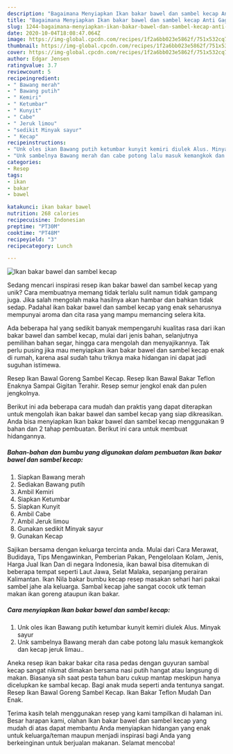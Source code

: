 ```yaml
---
description: "Bagaimana Menyiapkan Ikan bakar bawel dan sambel kecap Anti Gagal"
title: "Bagaimana Menyiapkan Ikan bakar bawel dan sambel kecap Anti Gagal"
slug: 1244-bagaimana-menyiapkan-ikan-bakar-bawel-dan-sambel-kecap-anti-gagal
date: 2020-10-04T18:08:47.064Z
image: https://img-global.cpcdn.com/recipes/1f2a6bb023e5862f/751x532cq70/ikan-bakar-bawel-dan-sambel-kecap-foto-resep-utama.jpg
thumbnail: https://img-global.cpcdn.com/recipes/1f2a6bb023e5862f/751x532cq70/ikan-bakar-bawel-dan-sambel-kecap-foto-resep-utama.jpg
cover: https://img-global.cpcdn.com/recipes/1f2a6bb023e5862f/751x532cq70/ikan-bakar-bawel-dan-sambel-kecap-foto-resep-utama.jpg
author: Edgar Jensen
ratingvalue: 3.7
reviewcount: 5
recipeingredient:
- " Bawang merah"
- " Bawang putih"
- " Kemiri"
- " Ketumbar"
- " Kunyit"
- " Cabe"
- " Jeruk limou"
- "sedikit Minyak sayur"
- " Kecap"
recipeinstructions:
- "Unk oles ikan Bawang putih ketumbar kunyit kemiri diulek Alus. Minyak sayur"
- "Unk sambelnya Bawang merah dan cabe potong lalu masuk kemangkok dan kecap jeruk limau.."
categories:
- Resep
tags:
- ikan
- bakar
- bawel

katakunci: ikan bakar bawel 
nutrition: 268 calories
recipecuisine: Indonesian
preptime: "PT30M"
cooktime: "PT48M"
recipeyield: "3"
recipecategory: Lunch

---
```



![Ikan bakar bawel dan sambel kecap](https://img-global.cpcdn.com/recipes/1f2a6bb023e5862f/751x532cq70/ikan-bakar-bawel-dan-sambel-kecap-foto-resep-utama.jpg)

Sedang mencari inspirasi resep ikan bakar bawel dan sambel kecap yang unik? Cara membuatnya memang tidak terlalu sulit namun tidak gampang juga. Jika salah mengolah maka hasilnya akan hambar dan bahkan tidak sedap. Padahal ikan bakar bawel dan sambel kecap yang enak seharusnya mempunyai aroma dan cita rasa yang mampu memancing selera kita.

Ada beberapa hal yang sedikit banyak mempengaruhi kualitas rasa dari ikan bakar bawel dan sambel kecap, mulai dari jenis bahan, selanjutnya pemilihan bahan segar, hingga cara mengolah dan menyajikannya. Tak perlu pusing jika mau menyiapkan ikan bakar bawel dan sambel kecap enak di rumah, karena asal sudah tahu triknya maka hidangan ini dapat jadi suguhan istimewa.

Resep Ikan Bawal Goreng Sambel Kecap. Resep Ikan Bawal Bakar Teflon Enaknya Sampai Gigitan Terahir. Resep semur jengkol enak dan pulen jengkolnya.


Berikut ini ada beberapa cara mudah dan praktis yang dapat diterapkan untuk mengolah ikan bakar bawel dan sambel kecap yang siap dikreasikan. Anda bisa menyiapkan Ikan bakar bawel dan sambel kecap menggunakan 9 bahan dan 2 tahap pembuatan. Berikut ini cara untuk membuat hidangannya.

<!--inarticleads1-->

##### Bahan-bahan dan bumbu yang digunakan dalam pembuatan Ikan bakar bawel dan sambel kecap:

1. Siapkan  Bawang merah
1. Sediakan  Bawang putih
1. Ambil  Kemiri
1. Siapkan  Ketumbar
1. Siapkan  Kunyit
1. Ambil  Cabe
1. Ambil  Jeruk limou
1. Gunakan sedikit Minyak sayur
1. Gunakan  Kecap


Sajikan bersama dengan keluarga tercinta anda. Mulai dari Cara Merawat, Budidaya, Tips Mengawinkan, Pemberian Pakan, Pengelolaan Kolam, Jenis, Harga Jual Ikan Dan di negara Indonesia, ikan bawal bisa ditemukan di beberapa tempat seperti Laut Jawa, Selat Malaka, sepanjang perairan Kalimantan. Ikan Nila bakar bumbu kecap resep masakan sehari hari pakai sambel jahe ala keluarga. Sambal kecap jahe sangat cocok utk teman makan ikan goreng ataupun ikan bakar. 

<!--inarticleads2-->

##### Cara menyiapkan Ikan bakar bawel dan sambel kecap:

1. Unk oles ikan Bawang putih ketumbar kunyit kemiri diulek Alus. Minyak sayur
1. Unk sambelnya Bawang merah dan cabe potong lalu masuk kemangkok dan kecap jeruk limau..


Aneka resep ikan bakar bakar cita rasa pedas dengan guyuran sambal kecap sangat nikmat dimakan bersama nasi putih hangat atau langsung di makan. Biasanya sih saat pesta tahun baru cukup mantap meskipun hanya dicelupkan ke sambal kecap. Bagi anak muda seperti anda tentunya sangat. Resep Ikan Bawal Goreng Sambel Kecap. Ikan Bakar Teflon Mudah Dan Enak. 

Terima kasih telah menggunakan resep yang kami tampilkan di halaman ini. Besar harapan kami, olahan Ikan bakar bawel dan sambel kecap yang mudah di atas dapat membantu Anda menyiapkan hidangan yang enak untuk keluarga/teman maupun menjadi inspirasi bagi Anda yang berkeinginan untuk berjualan makanan. Selamat mencoba!
